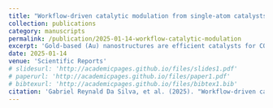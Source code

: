 ```yaml
---
title: "Workflow-driven catalytic modulation from single-atom catalysts to Au-alloy clusters on graphene"
collection: publications
category: manuscripts
permalink: /publication/2025-01-14-workflow-catalytic-modulation
excerpt: 'Gold-based (Au) nanostructures are efficient catalysts for CO oxidation, hydrogen evolution (HER), and oxygen evolution (OER) reactions, but stabilizing them on graphene (Gr) is challenging due to weak affinity. This study investigates forming metal alloys to enhance stability and catalytic performance of Au-based nanocatalysts.'
date: 2025-01-14
venue: 'Scientific Reports'
# slidesurl: 'http://academicpages.github.io/files/slides1.pdf'
# paperurl: 'http://academicpages.github.io/files/paper1.pdf'
# bibtexurl: 'http://academicpages.github.io/files/bibtex1.bib'
citation: 'Gabriel Reynald Da Silva, et al. (2025). "Workflow-driven catalytic modulation from single-atom catalysts to Au-alloy clusters on graphene." <i>Scientific Reports</i>. 15(1939).'
---
```

